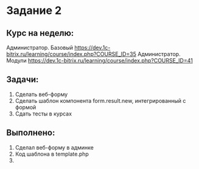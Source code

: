 # Задание 2

## Курс на неделю:
Администратор. Базовый https://dev.1c-bitrix.ru/learning/course/index.php?COURSE_ID=35
Администратор. Модули https://dev.1c-bitrix.ru/learning/course/index.php?COURSE_ID=41

## Задачи:
1. Сделать веб-форму
2. Сделать шаблон компонента form.result.new, интегрированный с формой
3. Сдать тесты в курсах

## Выполнено:

1. Сделал веб-форму в админке
2. Код шаблона в template.php
3. 